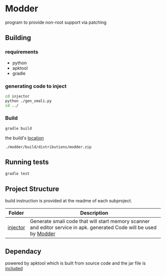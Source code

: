 # Modder

program to provide non-root support via patching

## Building
### requirements
- python
- apktool
- gradle

### generating code to inject

```sh
cd injector
python ./gen_smali.py
cd ../
```
### Build

```sh
gradle build
```
the build's [location](https://docs.gradle.org/current/samples/sample_building_java_applications.html#bundle_the_application) 

`./modder/build/distributions/modder.zip`

## Running tests

```sh
gradle test
```

## Project Structure
build instruction is provided at the readme of each subproject. 

Folder 				| Description
----------------------------- 	| -----------------------------------------------
[injector](./injector/) 	| Generate smali code that will start  memory scanner and editor service  in apk. generated Code will be used by [Modder](./Modder)


## Dependacy

powered by apktool which is built from source code
and the jar file is [included](./modder/lib) 
